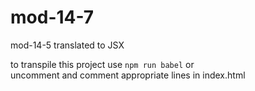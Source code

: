 # mod-14-7
mod-14-5 translated to JSX

to transpile this project use `npm run babel` or  
uncomment and comment appropriate lines in index.html

